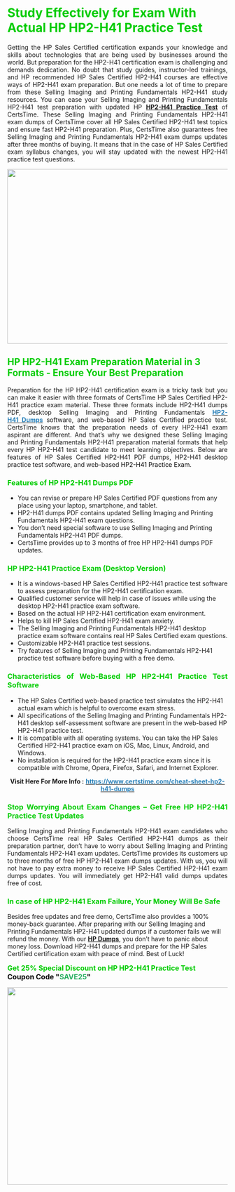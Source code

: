 <h1><span style="color:#00cc00;"><strong>Study Effectively for Exam With Actual HP HP2-H41 Practice Test</strong></span></h1>

<p style="text-align: justify;">Getting the HP Sales Certified certification expands your knowledge and skills about technologies that are being used by businesses around the world. But preparation for the HP2-H41 certification exam is challenging and demands dedication. No doubt that study guides, instructor-led trainings, and HP recommended HP Sales Certified HP2-H41 courses are effective ways of HP2-H41 exam preparation. But one needs a lot of time to prepare from these Selling Imaging and Printing Fundamentals HP2-H41 study resources. You can ease your Selling Imaging and Printing Fundamentals HP2-H41 test preparation with updated HP <strong><a href="https://www.certstime.com/cheat-sheet-hp2-h41-dumps">HP2-H41 Practice Test</a></strong> of CertsTime. These Selling Imaging and Printing Fundamentals HP2-H41 exam dumps of CertsTime cover all HP Sales Certified HP2-H41 test topics and ensure fast HP2-H41 preparation. Plus, CertsTime also guarantees free Selling Imaging and Printing Fundamentals HP2-H41 exam dumps updates after three months of buying. It means that in the case of HP Sales Certified exam syllabus changes, you will stay updated with the newest HP2-H41 practice test questions.</p>

<p style="text-align: center;"><a href="https://www.certstime.com/cheat-sheet-hp2-h41-dumps"><img alt="" src="https://i.imgur.com/wlGiNOk.jpg" style="width: 700px; height: 398px;" /></a></p>

<h2><span style="color:#00cc00;"><strong>HP HP2-H41 Exam Preparation Material in 3 Formats - Ensure Your Best Preparation</strong></span></h2>

<p style="text-align: justify;">Preparation for the HP HP2-H41 certification exam is a tricky task but you can make it easier with three formats of CertsTime HP Sales Certified HP2-H41 practice exam material. These three formats include HP2-H41 dumps PDF, desktop Selling Imaging and Printing Fundamentals <strong><a href="https://www.certstime.com/cheat-sheet-hp2-h41-dumps"><span style="color:#2980b9;">HP2-H41 Dumps</span></a></strong> software, and web-based HP Sales Certified practice test. CertsTime knows that the preparation needs of every HP2-H41 exam aspirant are different. And that’s why we designed these Selling Imaging and Printing Fundamentals HP2-H41 preparation material formats that help every HP HP2-H41 test candidate to meet learning objectives. Below are features of HP Sales Certified HP2-H41 PDF dumps, HP2-H41 desktop practice test software, and web-based <span style="color:#000000;">HP2-H41 Practice Exam</span>.</p>

<h3 style="text-align: justify;"><span style="color:#00cc00;"><strong>Features of HP HP2-H41 Dumps PDF</strong></span></h3>

<ul>
	<li>You can revise or prepare HP Sales Certified PDF questions from any place using your laptop, smartphone, and tablet.</li>
	<li> HP2-H41 dumps PDF contains updated Selling Imaging and Printing Fundamentals HP2-H41 exam questions.</li>
	<li>You don’t need special software to use Selling Imaging and Printing Fundamentals HP2-H41 PDF dumps.</li>
	<li>CertsTime provides up to 3 months of free HP HP2-H41 dumps PDF updates.</li>
</ul>

<h3 style="text-align: justify;"><span style="color:#00cc00;"><strong>HP HP2-H41 Practice Exam (Desktop Version)</strong></span></h3>

<ul>
	<li>It is a windows-based HP Sales Certified HP2-H41 practice test software to assess preparation for the HP2-H41 certification exam.</li>
	<li>Qualified customer service will help in case of issues while using the desktop HP2-H41 practice exam software.</li>
	<li>Based on the actual HP HP2-H41 certification exam environment.</li>
	<li>Helps to kill HP Sales Certified HP2-H41 exam anxiety.</li>
	<li>The Selling Imaging and Printing Fundamentals HP2-H41 desktop practice exam software contains real HP Sales Certified exam questions.</li>
	<li>Customizable HP2-H41 practice test sessions.</li>
	<li>Try features of Selling Imaging and Printing Fundamentals HP2-H41 practice test software before buying with a free demo.</li>
</ul>

<h3 style="text-align: justify;"><strong><span style="color:#00cc00;">Characteristics of Web-Based HP HP2-H41 Practice Test Software</span></strong></h3>

<ul>
	<li>The HP Sales Certified web-based practice test simulates the HP2-H41 actual exam which is helpful to overcome exam stress.</li>
	<li>All specifications of the Selling Imaging and Printing Fundamentals HP2-H41 desktop self-assessment software are present in the web-based HP HP2-H41 practice test.</li>
	<li>It is compatible with all operating systems. You can take the HP Sales Certified HP2-H41 practice exam on iOS, Mac, Linux, Android, and Windows.</li>
	<li>No installation is required for the HP2-H41 practice exam since it is compatible with Chrome, Opera, Firefox, Safari, and Internet Explorer.</li>
</ul>

<p style="text-align: center;"><strong>Visit Here For More Info :</strong> <strong><a href="https://www.certstime.com/cheat-sheet-hp2-h41-dumps"><span style="color:#2980b9;">https://www.certstime.com/cheat-sheet-hp2-h41-dumps</span></a></strong></p>

<h3 style="text-align: justify;"><span style="color:#00cc00;"><strong>Stop Worrying About Exam Changes – Get Free HP HP2-H41 Practice Test Updates </strong></span></h3>

<p style="text-align: justify;">Selling Imaging and Printing Fundamentals HP2-H41 exam candidates who choose CertsTime real HP Sales Certified HP2-H41 dumps as their preparation partner, don’t have to worry about Selling Imaging and Printing Fundamentals HP2-H41 exam updates. CertsTime provides its customers up to three months of free HP HP2-H41 exam dumps updates. With us, you will not have to pay extra money to receive HP Sales Certified HP2-H41 exam dumps updates. You will immediately get HP2-H41 valid dumps updates free of cost.</p>

<h3 style="text-align: justify;"><strong><span style="color:#00cc00;">In case of HP HP2-H41 Exam Failure, Your Money Will Be Safe</span></strong></h3>

<p>Besides free updates and free demo, CertsTime also provides a 100% money-back guarantee. After preparing with our Selling Imaging and Printing Fundamentals HP2-H41 updated dumps if a customer fails we will refund the money. With our <strong><a href="https://www.certstime.com/cheat-sheet-hp-dumps">HP Dumps</a></strong>, you don’t have to panic about money loss. Download HP2-H41 dumps and prepare for the HP Sales Certified certification exam with peace of mind. Best of Luck!</p>

<p style="text-align: justify;"><strong><span style="font-size:16px;"><strong><span style="color:#00cc00;">Get 25% Special Discount on HP HP2-H41 Practice Test</span></strong><br />
<strong><span style="color:#000000;">Coupon Code</span></strong> <strong><span style="color:#000000;">"</span><span style="color:#27ae60;">SAVE</span><font color="#27ae60">25</font><span style="color:#000000;">"</span></strong></span></strong></p>

<p style="text-align: center;"><strong><a href="https://www.certstime.com/cheat-sheet-hp2-h41-dumps"><img alt="" src="https://imgur.com/juUoXcK.jpg" style="width: 600px; height: 450px;" /></a></strong></p>
